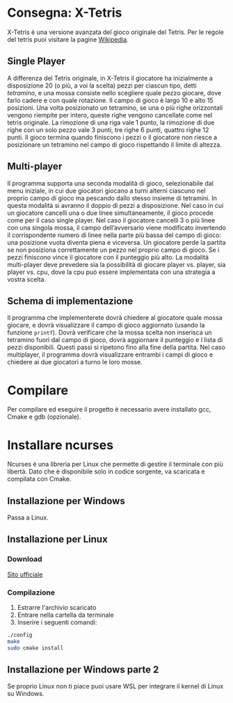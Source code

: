 # Consegna: X-Tetris
X-Tetris è una versione avanzata del gioco originale del Tetris. Per le regole del tetris puoi visitare la pagine
[Wikipedia](https://it.wikipedia.org/wiki/Tetris).
## Single Player
A differenza del Tetris originale, in X-Tetris il giocatore ha inizialmente a disposizione 20 (o più, a voi la
scelta) pezzi per ciascun tipo, detti _tetramino_, e una mossa consiste nello scegliere quale pezzo giocare, dove
farlo cadere e con quale rotazione.
Il campo di gioco è largo 10 e alto 15 posizioni. Una volta posizionato un tetramino, se una o più righe
orizzontali vengono riempite per intero, queste righe vengono cancellate come nel tetris originale.
La rimozione di una riga vale 1 punto, la rimozione di due righe con un solo pezzo vale 3 punti, tre righe 6
punti, quattro righe 12 punti.
Il gioco termina quando finiscono i pezzi o il giocatore non riesce a posizionare un tetramino nel campo di
gioco rispettando il limite di altezza.

## Multi-player
Il programma supporta una seconda modalità di gioco, selezionabile dal menu iniziale, in cui due giocatori
giocano a turni alterni ciascuno nel proprio campo di gioco ma pescando dallo stesso insieme di tetramini.
In questa modalità si avranno il doppio di pezzi a disposizione. Nel caso in cui un giocatore cancelli una
o due linee simultaneamente, il gioco procede come per il caso single player. Nel caso il giocatore cancelli
3 o più linee con una singola mossa, il campo dell’avversario viene modificato invertendo il corrispondente
numero di linee nella parte più bassa del campo di gioco: una posizione vuota diventa piena e viceversa.
Un giocatore perde la partita se non posiziona correttamente un pezzo nel proprio campo di gioco. Se i pezzi
finiscono vince il giocatore con il punteggio più alto.
La modalità multi-player deve prevedere sia la possibilità di giocare player vs. player, sia player vs. cpu, dove
la cpu può essere implementata con una strategia a vostra scelta.

## Schema di implementazione
Il programma che implementerete dovrà chiedere al giocatore quale mossa giocare, e dovrà visualizzare il
campo di gioco aggiornato (usando la funzione `printf`). Dovrà verificare che la mossa scelta non inserisca
un tetramino fuori dal campo di gioco, dovrà aggiornare il punteggio e l lista di pezzi disponibili. Questi
passi si ripetono fino alla fine della partita.
Nel caso multiplayer, il programma dovrà visualizzare entrambi i campi di gioco e chiedere ai due giocatori
a turno le loro mosse.

# Compilare
Per compilare ed eseguire il progetto è necessario avere installato gcc, Cmake e gdb (opzionale).

# Installare ncurses
Ncurses è una libreria per Linux che permette di gestire il terminale con più libertà. Dato che è disponibile solo in codice sorgente, va scaricata e compilata con Cmake.
## Installazione per Windows
Passa a Linux.
## Installazione per Linux
### Download
[Sito ufficiale](https://invisible-island.net/ncurses/)
### Compilazione
1. Estrarre l'archivio scaricato
2. Entrare nella cartella da terminale
3. Inserire i seguenti comandi:
```bash
./config
make
sudo cmake install
```

## Installazione per Windows parte 2
Se proprio Linux non ti piace puoi usare WSL per integrare il kernel di Linux su Windows.
